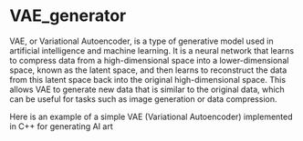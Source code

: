 # VAE_generator

VAE, or Variational Autoencoder, is a type of generative model used in artificial intelligence and machine learning. It is a neural network that learns to compress data from a high-dimensional space into a lower-dimensional space, known as the latent space, and then learns to reconstruct the data from this latent space back into the original high-dimensional space. This allows VAE to generate new data that is similar to the original data, which can be useful for tasks such as image generation or data compression.

Here is an example of a simple VAE (Variational Autoencoder) implemented in C++ for generating AI art
